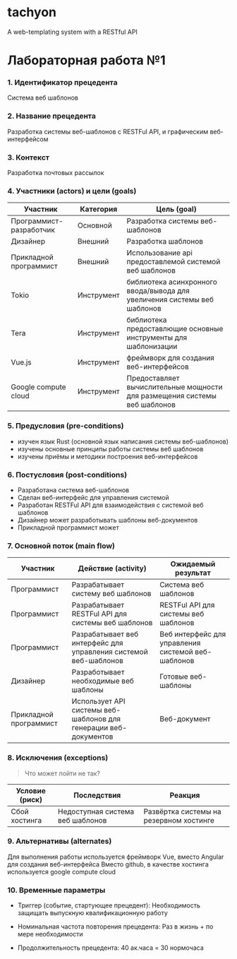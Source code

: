 # tachyon
A web-templating system with a RESTful API

# Лабораторная работа №1
### 1. Идентификатор прецедента

Система веб шаблонов

### 2. Название прецедента

Разработка системы веб-шаблонов с RESTFul API, и графическим веб-интерфейсом

### 3. Контекст
Разработка почтовых рассылок

### 4. Участники (actors) и цели (goals)

| Участник  | Категория  | Цель (goal) |
|---|---|---|
| Программист-разработчик | Основной  | Разработка системы веб-шаблонов |
| Дизайнер | Внешний  | Разработка шаблонов |
| Прикладной программист | Внешний  | Использование api предоставлемой системой веб шаблонов |
| Tokio  | Инструмент  | библиотека асинхронного ввода/вывода для увеличения системы веб шаблонов |
| Tera | Инструмент | библиотека предоставлющие основные инструменты для шаблонизации |
| Vue.js | Инструмент | фреймворк для создания веб-интерфейсов |
| Google compute cloud  | Инструмент| Предоставляет вычислительные мощности для размещения системы веб шаблонов |

### 5. Предусловия (pre-conditions)

* изучен язык Rust (основной язык написания системы веб-шаблонов)
* изучены основные принципы работы системы веб шаблонов
* изучены приёмы и методики построения веб-интерфейсов

### 6. Постусловия (post-conditions)

* Разработана система веб-шаблонов
* Сделан веб-интерфейс для управления системой
* Разработан RESTFul API для взаимодействия с системой веб шаблонов
* Дизайнер может разработывать шаблоны веб-документов
* Прикладной программист может


### 7. Основной поток (main flow)

| Участник  | Действие (activity)  | Ожидаемый результат |
|---|---|---|
| Программист | Разрабатывает систему веб шаблонов | Система веб шаблонов |
| Программист | Разрабатывает RESTFul API для системы веб шаблонов | RESTFul API для системы веб шаблонов  |
| Программист | Разрабатывает веб интерфейс для управления системой веб-шаблонов | Веб интерфейс для управления системой веб-шаблонов |
| Дизайнер | Разработывает необходимые веб шаблоны | Готовые веб-шаблоны |
| Прикладной программист | Использует API системы веб-шаблонов для генерации веб-документов | Веб-документ |

### 8. Исключения (exceptions)
> Что может пойти не так?

| Условие (риск) | Последствия | Реакция |
|---|---|---|
| Сбой хостинга | Недоступная система веб шаблонов | Развёртка системы на резервном хостинге |

### 9. Альтернативы (alternates)
Для выполнения работы используется фреймворк Vue, вместо Angular для создания веб-интерфейса
Вместо github, в качестве хостинга используется google compute cloud

### 10. Временные параметры

* Триггер (событие, стартующее прецедент): Необходимость защищать выпускную квалификационную работу

* Номинальная частота повторения прецедента: Раз в жизнь + по мере необходимости

* Продолжительность прецедента: 40 ак.часа = 30 нормочаса
